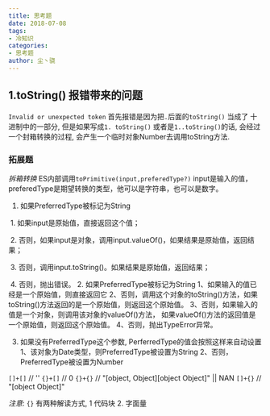 ```yaml
---
title: 思考题
date: 2018-07-08
tags:
- 冷知识
categories: 
- 思考题
author: 尘丶骁
---
```

## 1.toString() 报错带来的问题
`Invalid or unexpected token` 首先报错是因为把`.`后面的`toString()` 当成了
十进制中的一部分, 但是如果写成`1. toString()` 或者是`1..toString()`的话,
会经过一个封箱转换的过程, 会产生一个临时对象Number去调用toString方法.
### 拓展题
*拆箱转换*
ES内部调用`toPrimitive(input,preferedType?)`
input是输入的值，preferedType是期望转换的类型，他可以是字符串，也可以是数字。

1. 如果PreferredType被标记为String

 1. 如果input是原始值，直接返回这个值；

 2. 否则，如果input是对象，调用input.valueOf()，如果结果是原始值，返回结果；

 3. 否则，调用input.toString()。如果结果是原始值，返回结果；

 4. 否则，抛出错误。
2. 如果PreferredType被标记为String
    1、如果输入的值已经是一个原始值，则直接返回它
    2、否则，调用这个对象的toString()方法，如果toString()方法返回的是一个原始值，则返回这个原始值。
    3、否则，如果输入的值是一个对象，则调用该对象的valueOf()方法，
    如果valueOf()方法的返回值是一个原始值，则返回这个原始值。
    4、否则，抛出TypeError异常。

3. 如果没有PreferredType这个参数, PerferredType的值会按照这样来自动设置
    1、该对象为Date类型，则PreferredType被设置为String
    2、否则，PreferredType被设置为Number

`[]+[]` // ''
`{}+[]` // 0
`{}+{}` // "[object, Object][object Object]" || NAN
`[]+{}` // "[object Object]"

*注意*: `{}` 有两种解读方式, 1 代码块 2. 字面量